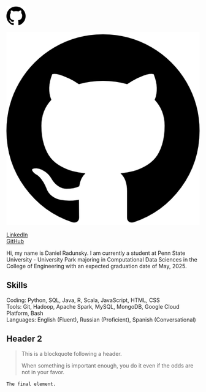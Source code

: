 <a href="https://github.com/drad2042">
  <img src="/assets/img/github_logo.png" alt="GitHub" width="50">
</a>

[![GitHub](/assets/img/github_logo.png)](https://github.com/drad2042)

[LinkedIn](https://www.linkedin.com/in/daniel-radunsky/) \
[GitHub](https://github.com/drad2042)

Hi, my name is Daniel Radunsky. I am currently a student at Penn State University - University Park majoring in Computational Data Sciences in the College of Engineering with an expected graduation date of May, 2025.

## Skills
Coding: Python, SQL, Java, R, Scala, JavaScript, HTML, CSS \
Tools: Git, Hadoop, Apache Spark, MySQL, MongoDB, Google Cloud Platform, Bash \
Languages: English (Fluent), Russian (Proficient), Spanish (Conversational)

## Header 2

> This is a blockquote following a header.
>
> When something is important enough, you do it even if the odds are not in your favor.


```
The final element.
```
